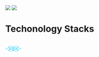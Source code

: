 <div>
  <img height="160em" src="https://github-readme-stats.vercel.app/api?username=gabrielEmilio00&count_private=true&show_icons=true&theme=radical" />
  <img height="160em" src="https://github-readme-stats.vercel.app/api/top-langs/?username=anuraghazra&layout=compact&theme=radical" />
</div>

<div>
  <h1>Techonology Stacks</h1><br>
  <img height="20" width="50" src="https://raw.githubusercontent.com/devicons/devicon/master/icons/react/react-original.svg"/>
  <img height="" width=""  />
  <img height="" width=""  />
</div>
